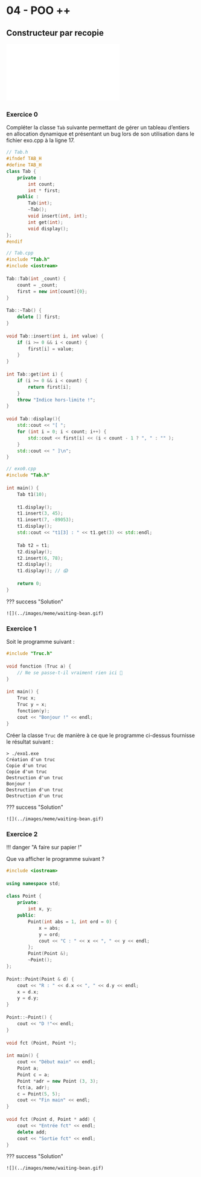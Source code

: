 # 04 - POO ++

## Constructeur par recopie

![Constructeur par recopie](../pdf/cours/bts2/bts2_03_constructeur_recopie.pdf)

### Exercice 0

Compléter la classe `Tab` suivante permettant de gérer un tableau d’entiers en allocation dynamique et présentant un bug lors de son utilisation  dans le fichier exo.cpp à la ligne 17.
    
```cpp
// Tab.h
#ifndef TAB_H
#define TAB_H
class Tab {
    private :
        int count;
        int * first;
    public :
        Tab(int);
        ~Tab();
        void insert(int, int);
        int get(int);
        void display();
};
#endif
```

```cpp
// Tab.cpp
#include "Tab.h"
#include <iostream>

Tab::Tab(int _count) {
    count = _count;
    first = new int[count]{0};
}

Tab::~Tab() {
    delete [] first;
}

void Tab::insert(int i, int value) {
    if (i >= 0 && i < count) {
        first[i] = value;
    }
}

int Tab::get(int i) {
    if (i >= 0 && i < count) {
        return first[i];
    }
    throw "Indice hors-limite !";
}

void Tab::display(){
    std::cout << "[ ";
    for (int i = 0; i < count; i++) {
        std::cout << first[i] << (i < count - 1 ? ", " : "" );
    }
    std::cout << " ]\n";
}
```

```cpp  linenums="1"
// exo0.cpp
#include "Tab.h"

int main() {
    Tab t1(10);

    t1.display();
    t1.insert(3, 45);
    t1.insert(7, -89053);
    t1.display();
    std::cout << "t1[3] : " << t1.get(3) << std::endl;

    Tab t2 = t1;
    t2.display();
    t2.insert(6, 78);
    t2.display();
    t1.display(); // 😱

    return 0;
}
```
    
??? success "Solution"
    
    ![](../images/meme/waiting-bean.gif)

### Exercice 1

Soit le programme suivant :

```cpp
#include "Truc.h"

void fonction (Truc a) {
	// Ne se passe-t-il vraiment rien ici 🤔
}

int main() {
    Truc x;
    Truc y = x;
    fonction(y);
    cout << "Bonjour !" << endl;
}
```

Créer la classe `Truc` de manière à ce que le programme ci-dessus fournisse le résultat suivant :

```
> ./exo1.exe
Création d'un truc
Copie d'un truc
Copie d'un truc
Destruction d'un truc
Bonjour !
Destruction d'un truc
Destruction d'un truc
```

??? success "Solution"
    
    ![](../images/meme/waiting-bean.gif)

### Exercice 2

!!! danger "A faire sur papier !"

Que va afficher le programme suivant ?

```cpp
#include <iostream>

using namespace std;

class Point {
    private:
        int x, y;
    public:
        Point(int abs = 1, int ord = 0) {
            x = abs;
            y = ord;
            cout << "C : " << x << ", " << y << endl;
        };
        Point(Point &);
        ~Point();
};

Point::Point(Point & d) {
    cout << "R : " << d.x << ", " << d.y << endl;
    x = d.x;
    y = d.y;
}

Point::~Point() {
    cout << "D !"<< endl;
}

void fct (Point, Point *);

int main() {
    cout << "Début main" << endl;
    Point a;
    Point c = a;
    Point *adr = new Point (3, 3);
    fct(a, adr);
    c = Point(5, 5);
    cout << "Fin main" << endl;
}

void fct (Point d, Point * add) {
    cout << "Entrée fct" << endl;
    delete add;
    cout << "Sortie fct" << endl;
}
```

??? success "Solution"
    
    ![](../images/meme/waiting-bean.gif)

